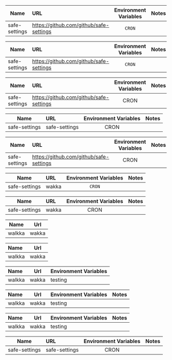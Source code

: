| Name | URL  | Environment Variables  | Notes  | 
| --- | :-- | :--: | :- |
| safe-settings  | https://github.com/github/safe-settings  | `CRON`  |  | 

| Name | URL  | Environment Variables  | Notes  | 
| --- | :-- | :--: | :-- |
| safe-settings  | https://github.com/github/safe-settings  | `CRON`  |  | 

| Name | URL  | Environment Variables  | Notes  | 
| --- | :-- | :--: | :-- |
| safe-settings  | https://github.com/github/safe-settings  | CRON  |  | 

| Name | URL  | Environment Variables  | Notes  | 
| --- | :-- | :--: | :-- |
| safe-settings  | safe-settings  | CRON  |  | 


| Name | URL  | Environment Variables  | Notes  | 
| --- | :-- | :--: | :- |
| safe-settings  | https://github.com/github/safe-settings  | CRON  |  |


| Name | URL  | Environment Variables  | Notes  | 
| --- | :-- | :--: | :- |
| safe-settings  | wakka  | `CRON`  |  |



| Name | URL  | Environment Variables  | Notes  | 
| --- | :-- | :--: | :- |
| safe-settings  | wakka  | CRON  |  | 


| Name   | Url   |
| ------ | ----- |
| walkka | wakka |


| Name   | Url   |
| :--  | :--: |
| walkka | wakka |

| Name   | Url   | Environment Variables |
| :--  | :--: | --- |
| walkka | wakka | testing |


| Name   | Url   | Environment Variables |  Notes  |
| :--  | :--: | --- | :- |
| walkka | wakka | testing |  | 


| Name   | Url   | Environment Variables |  Notes  |
| :--  | :--: | --- | :-- |
| walkka | wakka | testing |  |

| Name | URL  | Environment Variables  | Notes  | 
| --- | :-- | :--: | :-- |
| safe-settings | safe-settings | CRON | |